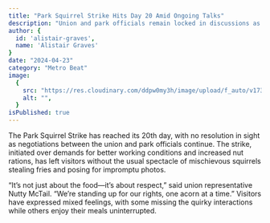 ```yaml
---
title: "Park Squirrel Strike Hits Day 20 Amid Ongoing Talks"
description: "Union and park officials remain locked in discussions as the squirrel strike disrupts opportunities for visitors to capture how cute they are."
author: {
  id: 'alistair-graves',
  name: 'Alistair Graves'
}
date: "2024-04-23"
category: "Metro Beat"
image:
  {
    src: "https://res.cloudinary.com/ddpw0my3h/image/upload/f_auto/v1736965958/squirrels-striking_fubzmp.webp",
    alt: "",
  }
isPublished: true
---
```


The Park Squirrel Strike has reached its 20th day, with no resolution in sight as negotiations between the union and park officials continue. The strike, initiated over demands for better working conditions and increased nut rations, has left visitors without the usual spectacle of mischievous squirrels stealing fries and posing for impromptu photos.

“It’s not just about the food—it’s about respect,” said union representative Nutty McTail. “We’re standing up for our rights, one acorn at a time.” Visitors have expressed mixed feelings, with some missing the quirky interactions while others enjoy their meals uninterrupted.
